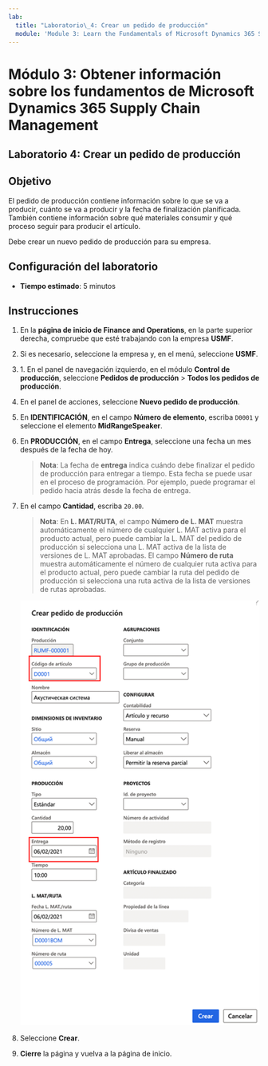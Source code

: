 ```yaml
---
lab:
  title: "Laboratorio\_4: Crear un pedido de producción"
  module: 'Module 3: Learn the Fundamentals of Microsoft Dynamics 365 Supply Chain Management'
---
```


# Módulo 3: Obtener información sobre los fundamentos de Microsoft Dynamics 365 Supply Chain Management

## Laboratorio 4: Crear un pedido de producción

## Objetivo

El pedido de producción contiene información sobre lo que se va a producir, cuánto se va a producir y la fecha de finalización planificada. También contiene información sobre qué materiales consumir y qué proceso seguir para producir el artículo.

Debe crear un nuevo pedido de producción para su empresa.

## Configuración del laboratorio

   - **Tiempo estimado**: 5 minutos

## Instrucciones

1.  En la **página de inicio de Finance and Operations**, en la parte superior derecha, compruebe que esté trabajando con la empresa **USMF**. 

1.  Si es necesario, seleccione la empresa y, en el menú, seleccione **USMF**. 

1.  1\. En el panel de navegación izquierdo, en el módulo **Control de producción**, seleccione **Pedidos de producción** > **Todos los pedidos de producción**. 

1.  En el panel de acciones, seleccione **Nuevo pedido de producción**. 

1.  En **IDENTIFICACIÓN**, en el campo **Número de elemento**, escriba `D0001` y seleccione el elemento **MidRangeSpeaker**. 

1.  En **PRODUCCIÓN**, en el campo **Entrega**, seleccione una fecha un mes después de la fecha de hoy. 
   
    > **Nota**: La fecha de **entrega** indica cuándo debe finalizar el pedido de producción para entregar a tiempo. Esta fecha se puede usar en el proceso de programación. Por ejemplo, puede programar el pedido hacia atrás desde la fecha de entrega. 

1.  En el campo **Cantidad**, escriba `20.00`. 

    > **Nota**: En **L. MAT/RUTA**, el campo **Número de L. MAT** muestra automáticamente el número de cualquier L. MAT activa para el producto actual, pero puede cambiar la L. MAT del pedido de producción si selecciona una L. MAT activa de la lista de versiones de L. MAT aprobadas. El campo **Número de ruta** muestra automáticamente el número de cualquier ruta activa para el producto actual, pero puede cambiar la ruta del pedido de producción si selecciona una ruta activa de la lista de versiones de rutas aprobadas. 

    ![Imagen de pantalla que muestra el panel completo de Crear pedido de producción](./media/lp1-m4-new-production-order-pane.png)

1.  Seleccione **Crear**. 

1.  **Cierre** la página y vuelva a la página de inicio. 

